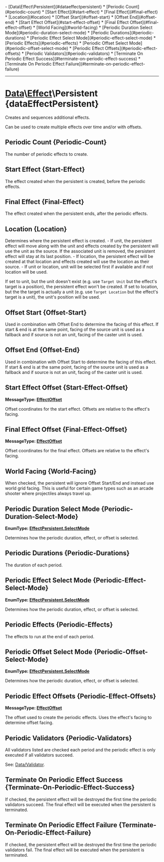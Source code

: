 <div id="toc" markdown="1">
- [Data\Effect\Persistent](#dataeffectpersistent)
  * [Periodic Count](#periodic-count)
  * [Start Effect](#start-effect)
  * [Final Effect](#final-effect)
  * [Location](#location)
  * [Offset Start](#offset-start)
  * [Offset End](#offset-end)
  * [Start Effect Offset](#start-effect-offset)
  * [Final Effect Offset](#final-effect-offset)
  * [World Facing](#world-facing)
  * [Periodic Duration Select Mode](#periodic-duration-select-mode)
  * [Periodic Durations](#periodic-durations)
  * [Periodic Effect Select Mode](#periodic-effect-select-mode)
  * [Periodic Effects](#periodic-effects)
  * [Periodic Offset Select Mode](#periodic-offset-select-mode)
  * [Periodic Effect Offsets](#periodic-effect-offsets)
  * [Periodic Validators](#periodic-validators)
  * [Terminate On Periodic Effect Success](#terminate-on-periodic-effect-success)
  * [Terminate On Periodic Effect Failure](#terminate-on-periodic-effect-failure)

</div>

***

# [](dcei.engine.proto.Effect.persistent)**[Data](Data)\\[Effect](Data-Effect)\Persistent** {dataEffectPersistent}
Creates and sequences additional effects.

[](manual-wiki-start)
Can be used to create multiple effects over time and/or with offsets.
[](manual-wiki-end)

## [](dcei.engine.proto.EffectPersistent.periodic_count)**Periodic Count** {Periodic-Count}
The number of periodic effects to create.

[](manual-wiki-start)

[](manual-wiki-end)

## [](dcei.engine.proto.EffectPersistent.start_effect)**Start Effect** {Start-Effect}
The effect created when the persistent is created, before the periodic effects.

[](manual-wiki-start)

[](manual-wiki-end)

## [](dcei.engine.proto.EffectPersistent.final_effect)**Final Effect** {Final-Effect}
The effect created when the persistent ends, after the periodic effects.

[](manual-wiki-start)

[](manual-wiki-end)

## [](dcei.engine.proto.EffectPersistent.location)**Location** {Location}
Determines where the persistent effect is created. - If unit, the persistent effect will move along with the unit and effects created by the persistent will use the unit as the source. If the associated unit is removed, the persistent effect will stay at its last position. - If location, the persistent effect will be created at that location and effects created will use the location as their source. - If unit or location, unit will be selected first if available and if not location will be used.


[](manual-wiki-start)
If set to unit, but the unit doesn't exist (e.g. use `Target Unit` but the effect's target is a position), the persistent effect won't be created.
If set to location, but the the target is actually a unit (e.g. use `Target Location` but the effect's target is a unit), the unit's position will be used.
[](manual-wiki-end)

## [](dcei.engine.proto.EffectPersistent.offset_start)**Offset Start** {Offset-Start}
Used in combination with Offset End to determine the facing of this effect. If start & end is at the same point, facing of the source unit is used as a fallback and if source is not an unit, facing of the caster unit is used.


[](manual-wiki-start)

[](manual-wiki-end)

## [](dcei.engine.proto.EffectPersistent.offset_end)**Offset End** {Offset-End}
Used in combination with Offset Start to determine the facing of this effect. If start & end is at the same point, facing of the source unit is used as a fallback and if source is not an unit, facing of the caster unit is used.

[](manual-wiki-start)

[](manual-wiki-end)

## [](dcei.engine.proto.EffectPersistent.start_effect_offset)**Start Effect Offset** {Start-Effect-Offset}
[](dcei.engine.proto.EffectOffset)**MessageType: [EffectOffset](GenericMessage#effectoffset)**

Offset coordinates for the start effect. Offsets are relative to the effect's facing.

[](manual-wiki-start)

[](manual-wiki-end)

## [](dcei.engine.proto.EffectPersistent.final_effect_offset)**Final Effect Offset** {Final-Effect-Offset}
[](dcei.engine.proto.EffectOffset)**MessageType: [EffectOffset](GenericMessage#effectoffset)**

Offset coordinates for the final effect. Offsets are relative to the effect's facing.

[](manual-wiki-start)

[](manual-wiki-end)

## [](dcei.engine.proto.EffectPersistent.world_facing)**World Facing** {World-Facing}
When checked, the persistent will ignore Offset Start/End and instead use world grid facing. This is useful for certain game types such as an arcade shooter where projectiles always travel up.

[](manual-wiki-start)

[](manual-wiki-end)

## [](dcei.engine.proto.EffectPersistent.periodic_duration_select_mode)**Periodic Duration Select Mode** {Periodic-Duration-Select-Mode}
[](dcei.engine.proto.EffectPersistent.SelectMode)**EnumType: [EffectPersistent.SelectMode](GenericEnum#effectpersistentselectmode)**

Determines how the periodic duration, effect, or offset is selected.

[](manual-wiki-start)

[](manual-wiki-end)

## [](dcei.engine.proto.EffectPersistent.periodic_durations)**Periodic Durations** {Periodic-Durations}
The duration of each period.

[](manual-wiki-start)

[](manual-wiki-end)

## [](dcei.engine.proto.EffectPersistent.periodic_effect_select_mode)**Periodic Effect Select Mode** {Periodic-Effect-Select-Mode}
[](dcei.engine.proto.EffectPersistent.SelectMode)**EnumType: [EffectPersistent.SelectMode](GenericEnum#effectpersistentselectmode)**

Determines how the periodic duration, effect, or offset is selected.

[](manual-wiki-start)

[](manual-wiki-end)

## [](dcei.engine.proto.EffectPersistent.periodic_effects)**Periodic Effects** {Periodic-Effects}
The effects to run at the end of each period.

[](manual-wiki-start)

[](manual-wiki-end)

## [](dcei.engine.proto.EffectPersistent.periodic_offset_select_mode)**Periodic Offset Select Mode** {Periodic-Offset-Select-Mode}
[](dcei.engine.proto.EffectPersistent.SelectMode)**EnumType: [EffectPersistent.SelectMode](GenericEnum#effectpersistentselectmode)**

Determines how the periodic duration, effect, or offset is selected.

[](manual-wiki-start)

[](manual-wiki-end)

## [](dcei.engine.proto.EffectPersistent.periodic_effect_offsets)**Periodic Effect Offsets** {Periodic-Effect-Offsets}
[](dcei.engine.proto.EffectOffset)**MessageType: [EffectOffset](GenericMessage#effectoffset)**

The offset used to create the periodic effects. Uses the effect's facing to determine offset facing.

[](manual-wiki-start)

[](manual-wiki-end)

## [](dcei.engine.proto.EffectPersistent.periodic_validators)**Periodic Validators** {Periodic-Validators}
All validators listed are checked each period and the periodic effect is only executed if all validators succeed.

[](manual-wiki-start)
See: [Data/Validator](Data-Validator).
[](manual-wiki-end)

## [](dcei.engine.proto.EffectPersistent.terminate_on_periodic_effect_success)**Terminate On Periodic Effect Success** {Terminate-On-Periodic-Effect-Success}
If checked, the persistent effect will be destroyed the first time the periodic validators succeed. The final effect will be executed when the persistent is terminated.

[](manual-wiki-start)

[](manual-wiki-end)

## [](dcei.engine.proto.EffectPersistent.terminate_on_periodic_effect_failure)**Terminate On Periodic Effect Failure** {Terminate-On-Periodic-Effect-Failure}
If checked, the persistent effect will be destroyed the first time the periodic validators fail. The final effect will be executed when the persistent is terminated.

[](manual-wiki-start)

[](manual-wiki-end)

